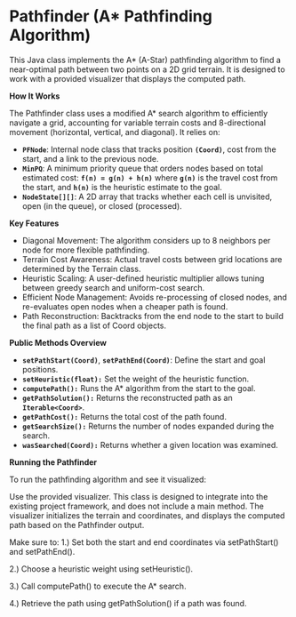 # Pathfinder (A* Pathfinding Algorithm)
This Java class implements the A* (A-Star) pathfinding algorithm to find a near-optimal path between two points on a 2D grid terrain. It is designed to work with a provided visualizer that displays the computed path.

**How It Works**

The Pathfinder class uses a modified A* search algorithm to efficiently navigate a grid, accounting for variable terrain costs and 8-directional movement (horizontal, vertical, and diagonal). It relies on:
* **`PFNode`**: Internal node class that tracks position **`(Coord)`**, cost from the start, and a link to the previous node.
* **`MinPQ`**: A minimum priority queue that orders nodes based on total estimated cost:
**`f(n) = g(n) + h(n)`**
where **`g(n)`** is the travel cost from the start, and **`h(n)`** is the heuristic estimate to the goal.
* **`NodeState[][]`**: A 2D array that tracks whether each cell is unvisited, open (in the queue), or closed (processed).

**Key Features**
* Diagonal Movement: The algorithm considers up to 8 neighbors per node for more flexible pathfinding.
* Terrain Cost Awareness: Actual travel costs between grid locations are determined by the Terrain class.
* Heuristic Scaling: A user-defined heuristic multiplier allows tuning between greedy search and uniform-cost search.
* Efficient Node Management: Avoids re-processing of closed nodes, and re-evaluates open nodes when a cheaper path is found.
* Path Reconstruction: Backtracks from the end node to the start to build the final path as a list of Coord objects.

**Public Methods Overview**
* **`setPathStart(Coord)`**, **`setPathEnd(Coord)`**: Define the start and goal positions.
* **`setHeuristic(float):`** Set the weight of the heuristic function.
* **`computePath():`** Runs the A* algorithm from the start to the goal.
* **`getPathSolution():`** Returns the reconstructed path as an **`Iterable<Coord>`**.
* **`getPathCost():`** Returns the total cost of the path found.
* **`getSearchSize():`** Returns the number of nodes expanded during the search.
* **`wasSearched(Coord):`** Returns whether a given location was examined.

**Running the Pathfinder**

To run the pathfinding algorithm and see it visualized:

Use the provided visualizer. This class is designed to integrate into the existing project framework, and does not include a main method. The visualizer initializes the terrain and coordinates, and displays the computed path based on the Pathfinder output.

Make sure to:
1.) Set both the start and end coordinates via setPathStart() and setPathEnd().

2.) Choose a heuristic weight using setHeuristic().

3.) Call computePath() to execute the A* search.

4.) Retrieve the path using getPathSolution() if a path was found.
